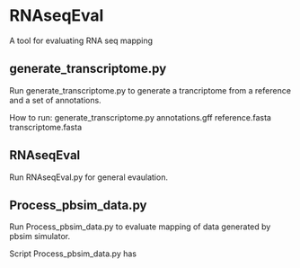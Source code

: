 # RNAseqEval
A tool for evaluating RNA seq mapping

## generate_transcriptome.py
Run generate_transcriptome.py to generate a trancriptome from a reference and a set of annotations.

How to run:
  generate_transcriptome.py annotations.gff reference.fasta transcriptome.fasta


## RNAseqEval
Run RNAseqEval.py for general evaulation.


## Process_pbsim_data.py
Run Process_pbsim_data.py to evaluate mapping of data generated by pbsim simulator.


Script Process_pbsim_data.py has 
